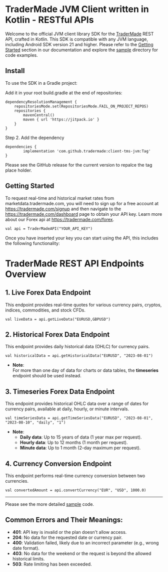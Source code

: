 # TraderMade JVM Client written in Kotlin - RESTful APIs 

Welcome to the official JVM client library SDK for the [TraderMade](https://tradermade.com) REST API, crafted in Kotlin. This SDK is compatible with any JVM language, including Android SDK version 21 and higher. Please refer to the [Getting Started](https://tradermade.com/docs/restful-api) section in our documentation and explore the [sample](https://github.com/tradermade/client-tms-jvm/blob/main/sample/TestClientJVM/app/src/main/java/io/tradermade/test_client_jvm/MainActivity.kt) directory for code examples.


## Install

To use the SDK in a Gradle project:


Add it in your root build.gradle at the end of repositories:

	dependencyResolutionManagement {
		repositoriesMode.set(RepositoriesMode.FAIL_ON_PROJECT_REPOS)
		repositories {
			mavenCentral()
			maven { url 'https://jitpack.io' }
		}
	}
Step 2. Add the dependency

	dependencies {
	        implementation 'com.github.tradermade:client-tms-jvm:Tag'
	}


Please see the GitHub release for the current version to repalce the tag place holder.

## Getting Started

To request real-time and historical market rates from marketdata.tradermade.com, you will need to sign up for a free account at https://tradermade.com/signup and then navigate to the https://tradermade.com/dashboard page to obtain your API key. Learn more about our Forex api at https://tradermade.com/forex.

    val api = TraderMadeAPI("YOUR_API_KEY")

Once you have inserted your key you can start using the API, this includes the following functionality:

# TraderMade REST API Endpoints Overview

## 1. Live Forex Data Endpoint
This endpoint provides real-time quotes for various currency pairs, cryptos, indices, commodities, and stock CFDs.

    val liveData = api.getLiveData("EURUSD,GBPUSD")

## 2. Historical Forex Data Endpoint
This endpoint provides daily historical data (OHLC) for currency pairs.

	val historicalData = api.getHistoricalData("EURUSD", "2023-08-01")
 
- **Note**:  
  For more than one day of data for charts or data tables, the **timeseries** endpoint should be used instead.

## 3. Timeseries Forex Data Endpoint
This endpoint provides historical OHLC data over a range of dates for currency pairs, available at daily, hourly, or minute intervals.

	val timeSeriesData = api.getTimeSeriesData("EURUSD", "2023-08-01", "2023-08-10", "daily", "1")

- **Note**:  
  - **Daily data**: Up to 15 years of data (1 year max per request).  
  - **Hourly data**: Up to 12 months (1 month per request).  
  - **Minute data**: Up to 1 month (2-day maximum per request).


## 4. Currency Conversion Endpoint
This endpoint performs real-time currency conversion between two currencies.

 	val convertedAmount = api.convertCurrency("EUR", "USD", 1000.0)

---

Please see the more detailed [sample](https://github.com/tradermade/client-tms-jvm/blob/main/sample/TestClientJVM/app/src/main/java/io/tradermade/test_client_jvm/MainActivity.kt) code.  

## Common Errors and Their Meanings:
- **401**: API key is invalid or the plan doesn't allow access.
- **204**: No data for the requested date or currency pair.
- **400**: Validation failed, likely due to an incorrect parameter (e.g., wrong date format).
- **403**: No data for the weekend or the request is beyond the allowed historical limits.
- **503**: Rate limiting has been exceeded.












